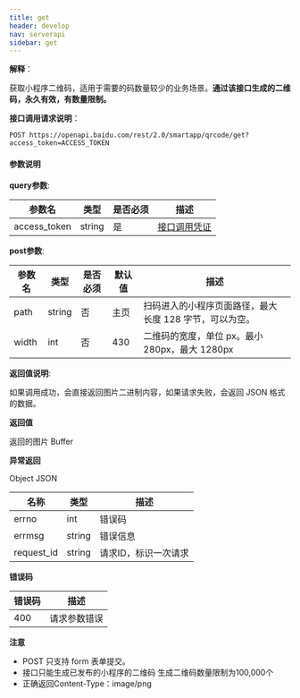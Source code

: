 ```yaml
---
title: get
header: develop
nav: serverapi
sidebar: get
---
```


**解释**：

获取小程序二维码，适用于需要的码数量较少的业务场景。**通过该接口生成的二维码，永久有效，有数量限制。**

**接口调用请求说明**：

```
POST https://openapi.baidu.com/rest/2.0/smartapp/qrcode/get?access_token=ACCESS_TOKEN
```

#### 参数说明

**query参数**:

|参数名|	类型|	是否必须|	描述|
|---|---|---|---|
|access_token|	string|	是|	[接口调用凭证](https://smartprogram.baidu.com/docs/develop/serverapi/power_exp/)|

**post参数**:

|参数名|	类型|是否必须|默认值|描述|
|---|---|---|---|---|
|path|	string|	否|	主页|扫码进入的小程序页面路径，最大长度 128 字节，可以为空。|
|width|	int|	否|	430|二维码的宽度，单位 px。最小 280px，最大 1280px|

**返回值说明**:

如果调用成功，会直接返回图片二进制内容，如果请求失败，会返回 JSON 格式的数据。

**返回值**

返回的图片 Buffer

**异常返回**

Object
JSON

|名称|类型|描述|
|---|---|---|
|errno|	int|错误码|
|errmsg| string |错误信息|
|request_id|	string|请求ID，标识一次请求|

**错误码**

|错误码|描述|
|---|---|
|400|请求参数错误|

**注意**

 - POST 只支持 form 表单提交。 
 - 接口只能生成已发布的小程序的二维码 生成二维码数量限制为100,000个
 - 正确返回Content-Type：image/png
